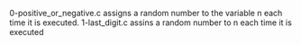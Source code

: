 0-positive_or_negative.c assigns a random number to the variable n each time it is executed.
1-last_digit.c assins a random number to n each time it is executed
